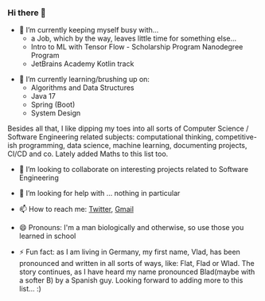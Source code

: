 ### Hi there 👋

- 🔭 I’m currently keeping myself busy with...
  - a Job, which by the way, leaves little time for something else...
  - Intro to ML with Tensor Flow - Scholarship Program Nanodegree Program
  - JetBrains Academy Kotlin track
<!--
  As much as I would like to, these are currently put on hold:
  - [animating Git](https://github.com/vladflore/git-animated)
  - my [Blog](https://vladflore.tech/)
  - a Manning Live Project
  - a midsize Java/Spring/Angular web app (see Blog)
  - PRs for an [OS project](https://github.com/fonsp/Pluto.jl) written in Julia, JavaScript, HTML and CSS
-->
- 🌱 I’m currently learning/brushing up on:
  - Algorithms and Data Structures
  - Java 17
  - Spring (Boot)
  <!--
  - Cloud (AWS)
  -->
  <!--
  - Clean Code
  -->
  - System Design

Besides all that, I like dipping my toes into all sorts of Computer Science / Software Engineering related subjects: computational thinking, competitive-ish programming, data science, machine learning, documenting projects, CI/CD and co. Lately added Maths to this list too.

<!-- - Some JS/HTML/CSS projects to brush up on "vanilla" frontend development:
  - [Game Of Life](https://vladflore.github.io/game-of-life/)
  - [Light Dark Mode](https://vladflore.github.io/light-dark-mode/)
  - [Picture in Picture](https://vladflore.github.io/picture-in-picture/)
  - [Infinity Scroll](https://vladflore.github.io/infinity-scroll/)
  - [Quote Generator](https://vladflore.github.io/quote-generator/) -->

- 👯 I’m looking to collaborate on interesting projects related to Software Engineering

- 🤔 I’m looking for help with ... nothing in particular

- 📫 How to reach me: [Twitter](https://twitter.com/vlad_flore), [Gmail](mailto:flore.vlad@gmail.com)

- 😄 Pronouns: I'm a man biologically and otherwise, so use those you learned in school

- ⚡ Fun fact: as I am living in Germany, my first name, Vlad, has been pronounced and written in all sorts of ways, like: Flat, Flad or Wlad. The story continues, as I have heard my name pronounced Blad(maybe with a softer B) by a Spanish guy. Looking forward to adding more to this list... :)
